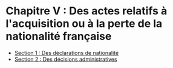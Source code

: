 # Chapitre V : Des actes relatifs à l'acquisition ou à la perte de la nationalité française

- [Section 1 : Des déclarations de nationalité](section-1)
- [Section 2 : Des décisions administratives](section-2)

